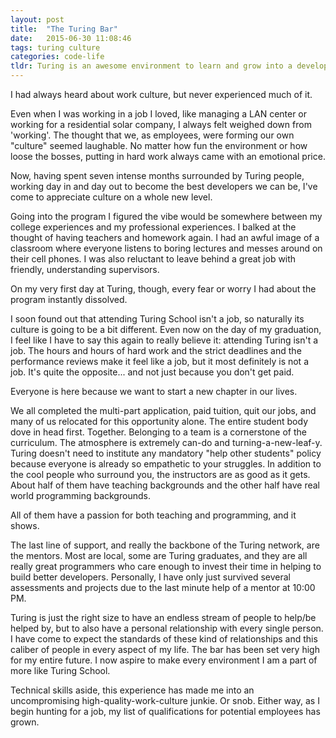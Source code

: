 ```yaml
---
layout: post
title:  "The Turing Bar"
date:   2015-06-30 11:08:46
tags: turing culture
categories: code-life
tldr: Turing is an awesome environment to learn and grow into a developer, and an unexpected (but important) part of being a developer is to have a taste for culture.
---
```

I had always heard about work culture, but never experienced much of it.

Even when I was working in a job I loved, like managing a LAN center or working
for a residential solar company, I always felt weighed down from 'working'. The
thought that we, as employees, were forming our own "culture" seemed laughable.
No matter how fun the environment or how loose the bosses, putting in hard work
always came with an emotional price.

Now, having spent seven intense months surrounded by Turing people, working day
in and day out to become the best developers we can be, I've come to appreciate
culture on a whole new level.

Going into the program I figured the vibe would be somewhere between my college
experiences and my professional experiences. I balked at the thought of having
teachers and homework again. I had an awful image of a classroom where everyone
listens to boring lectures and messes around on their cell phones. I was also
reluctant to leave behind a great job with friendly, understanding supervisors.

On my very first day at Turing, though, every fear or worry I had about the
program instantly dissolved.

I soon found out that attending Turing School isn't a job, so naturally its
culture is going to be a bit different. Even now on the day of my graduation, I
feel like I have to say this again to really believe it: attending Turing isn't
a job. The hours and hours of hard work and the strict deadlines and the
performance reviews make it feel like a job, but it most definitely is not a
job. It's quite the opposite... and not just because you don't get paid.

Everyone is here because we want to start a new chapter in our lives.

We all completed the multi-part application, paid tuition, quit our jobs, and
many of us relocated for this opportunity alone. The entire student body dove in
head first. Together. Belonging to a team is a cornerstone of the curriculum.
The atmosphere is extremely can-do and turning-a-new-leaf-y. Turing doesn't need
to institute any mandatory "help other students" policy because everyone is
already so empathetic to your struggles. In addition to the cool people who
surround you, the instructors are as good as it gets. About half of them have
teaching backgrounds and the other half have real world programming backgrounds.

All of them have a passion for both teaching and programming, and it shows.

The last line of support, and really the backbone of the Turing network, are the
mentors. Most are local, some are Turing graduates, and they are all really
great programmers who care enough to invest their time in helping to build
better developers. Personally, I have only just survived several assessments and
projects due to the last minute help of a mentor at 10:00 PM.

Turing is just the right size to have an endless stream of people to help/be
helped by, but to also have a personal relationship with every single person. I
have come to expect the standards of these kind of relationships and this
caliber of people in every aspect of my life. The bar has been set very high for
my entire future. I now aspire to make every environment I am a part of more
like Turing School.

Technical skills aside, this experience has made me into an uncompromising
high-quality-work-culture junkie. Or snob. Either way, as I begin hunting for a
job, my list of qualifications for potential employees has grown.
